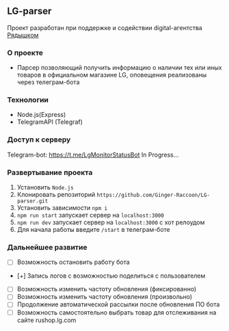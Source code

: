 ## LG-parser
Проект разработан при поддержке и содействии digital-агентства [Рядышком](https://rjadysh.com/)
### О проекте
- Парсер позволяющий получить информацию о наличии тех или иных товаров в официальном магазине LG, оповещения реализованы через телеграм-бота 

### Технологии
+ Node.js(Express)
+ TelegramAPI (Telegraf)

### Доступ к серверу
Telegram-bot: https://t.me/LgMonitorStatusBot
In Progress...

### Развертывание проекта
1. Установить `Node.js`
2. Клонировать репозиторий `https://github.com/Ginger-Raccoon/LG-parser.git`
3. Установить зависимости `npm i`
4. `npm run start` запускает сервер на `localhost:3000`
5. `npm run dev` запускает сервер на `localhost:3000` с хот релоудом
6. Для начала работы введите `/start` в телеграм-боте

### Дальнейшее развитие
+ [ ] Возможность остановить работу бота
+ [+] Запись логов с возможностью поделиться с пользователем
+ [ ] Возможность изменить частоту обновления (фиксированно)
+ [ ] Возможность изменить частоту обновления (произвольно) 
+ [ ] Продолжение автоматической рассылки после обновления ПО бота 
+ [ ] Возможность самостоятельно выбрать товар для отслеживания на сайте rushop.lg.com
